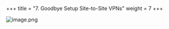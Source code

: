 +++
title = "7. Goodbye Setup Site-to-Site VPNs"
weight = 7
+++


![image.png](/images/008-viii-clean-it-up/39-136528-image.png)


